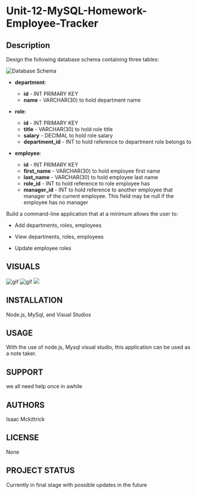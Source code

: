 # Unit-12-MySQL-Homework-Employee-Tracker

## Description
Design the following database schema containing three tables:

![Database Schema](Assets/schema.png)

* **department**:

  * **id** - INT PRIMARY KEY
  * **name** - VARCHAR(30) to hold department name

* **role**:

  * **id** - INT PRIMARY KEY
  * **title** -  VARCHAR(30) to hold role title
  * **salary** -  DECIMAL to hold role salary
  * **department_id** -  INT to hold reference to department role belongs to

* **employee**:

  * **id** - INT PRIMARY KEY
  * **first_name** - VARCHAR(30) to hold employee first name
  * **last_name** - VARCHAR(30) to hold employee last name
  * **role_id** - INT to hold reference to role employee has
  * **manager_id** - INT to hold reference to another employee that manager of the current employee. This field may be null if the employee has no manager
  
Build a command-line application that at a minimum allows the user to:

  * Add departments, roles, employees

  * View departments, roles, employees

  * Update employee roles

## VISUALS 
![gif](./images/hw12.gif)
![gif](./images/hw122.gif)
![](./images/hw12pic)

## INSTALLATION 
Node.js, MySql, and Visual Studios 
## USAGE 
With the use of node.js, Mysql visual studio, this application can be used as a note taker.
## SUPPORT 
we all need help once in awhile

## AUTHORS 
Isaac Mckittrick
## LICENSE 
None
## PROJECT STATUS 
Currently in final stage with possible updates in the future 